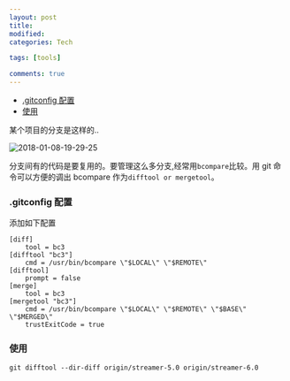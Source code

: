 ```yaml
---
layout: post
title:
modified:
categories: Tech

tags: [tools]

comments: true
---
```


<!-- TOC -->

- [.gitconfig 配置](#gitconfig-配置)
- [使用](#使用)

<!-- /TOC -->

某个项目的分支是这样的..

![2018-01-08-19-29-25](https://images-1257933000.cos.ap-chengdu.myqcloud.com/2018-01-08-19-29-25.png)

分支间有的代码是要复用的。要管理这么多分支,经常用`bcompare`比较。用 git 命令可以方便的调出 bcompare 作为`difftool or mergetool`。

### .gitconfig 配置

添加如下配置

```
[diff]
    tool = bc3
[difftool "bc3"]
    cmd = /usr/bin/bcompare \"$LOCAL\" \"$REMOTE\"
[difftool]
    prompt = false
[merge]
    tool = bc3
[mergetool "bc3"]
    cmd = /usr/bin/bcompare \"$LOCAL\" \"$REMOTE\" \"$BASE\" \"$MERGED\"
    trustExitCode = true
```

### 使用

```
git difftool --dir-diff origin/streamer-5.0 origin/streamer-6.0
```
